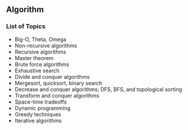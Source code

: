 ## Algorithm

### List of Topics
- Big-O, Theta, Omega
- Non-recursive algorithms 
- Recursive algorithms 
- Master theorem
- Brute force algorithms 
- Exhaustive search
- Divide and conquer algorithms
- Mergesort, quicksort, binary search 
- Decrease and conquer algorithms; DFS, BFS, and topological sorting
- Transform and conquer algorithms
- Space-time tradeoffs
- Dynamic programming
- Greedy techniques 
- Iterative algorithms 




